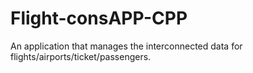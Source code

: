 # Flight-consAPP-CPP
An application that manages the interconnected data for flights/airports/ticket/passengers.
